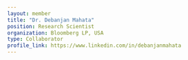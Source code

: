 ```yaml
---
layout: member
title: "Dr. Debanjan Mahata"
position: Research Scientist
organization: Bloomberg LP, USA
type: Collaborator
profile_link: https://www.linkedin.com/in/debanjanmahata
---
```



